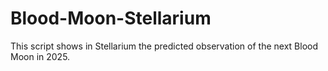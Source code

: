 # Blood-Moon-Stellarium
This script shows in Stellarium the predicted observation of the next Blood Moon in 2025.
